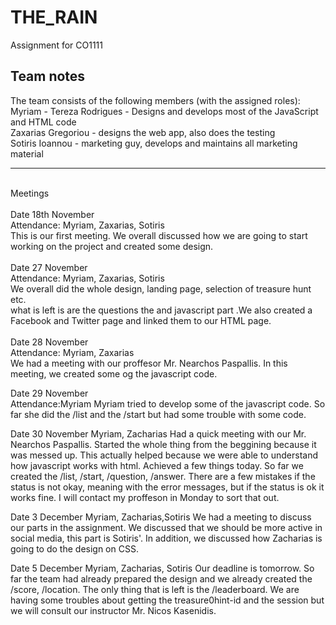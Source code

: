 # THE_RAIN
Assignment for CO1111



Team notes
--------------------------------------------------
The team consists of the following members (with the assigned roles):
<br/>
Myriam - Tereza Rodrigues - Designs and develops most of the JavaScript and HTML code
<br/>
Zaxarias Gregoriou - designs the web app, also does the testing 
<br/>
Sotiris Ioannou - marketing  guy, develops and maintains all marketing material
<br/>

--------------------------------------------------
<br/>
Meetings
<br/>
<br/>
Date 18th November
<br/>
Attendance: Myriam, Zaxarias, Sotiris
<br/>
This is our first meeting. We overall discussed how we are going to start working on the project and created some design.
<br/>
<br/>
Date 27 November<br/>
Attendance: Myriam, Zaxarias, Sotiris<br/>
We overall did the whole design, landing page, selection of treasure hunt etc. 
<br/>what is left is are the questions the and javascript part
.We also created a Facebook and Twitter page and linked them to our HTML page.
<br/>
<br/>
Date 28 November<br/>
Attendance: Myriam, Zaxarias<br/>
We had a meeting with our proffesor Mr. Nearchos Paspallis.
In this meeting, we created some og the javascript code.

Date 29 November</br>
Attendance:Myriam
Myriam tried to develop some of the javascript code.
So far she did the /list and the /start but had some trouble with some code.

Date 30 November
Myriam, Zacharias
Had a quick meeting with our Mr. Nearchos Paspallis.
Started the whole thing from the beggining because it was messed up.
This actually helped because we were able to understand how javascript works with html.
Achieved a few things today.
So far we created the /list, /start, /question, /answer.
There are a few mistakes if the status is not okay, meaning with the error messages, but if the status is ok it works fine.
I will contact my proffeson in Monday to sort that out.

Date 3 December
Myriam, Zacharias,Sotiris
We had a meeting to discuss our parts in the assignment. We discussed that we should be more active in social media, this part is Sotiris'. In addition, we discussed how Zacharias is going to do the design on CSS. 

Date 5 December
Myriam, Zacharias, Sotiris
Our deadline is tomorrow. So far the team had already prepared the design and we already created the /score, /location. The only thing that is left is the /leaderboard. We are having some troubles about getting the treasure0hint-id and the session but we will consult our instructor Mr. Nicos Kasenidis. 

